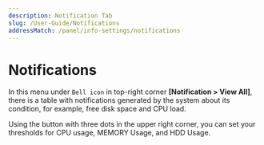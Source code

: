 ```yaml
---
description: Notification Tab
slug: /User-Guide/Notifications
addressMatch: /panel/info-settings/notifications
---
```


# Notifications

In this menu under `Bell icon` in top-right corner **[Notification > View All]**, there is a table with notifications generated by the system about its condition, for example, free disk space and CPU load.

Using the button with three dots in the upper right corner, you can set your thresholds for CPU usage, MEMORY Usage, and HDD Usage.
